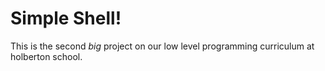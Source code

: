 # Simple Shell!

This is the second *big* project on our low level programming curriculum at holberton school.
